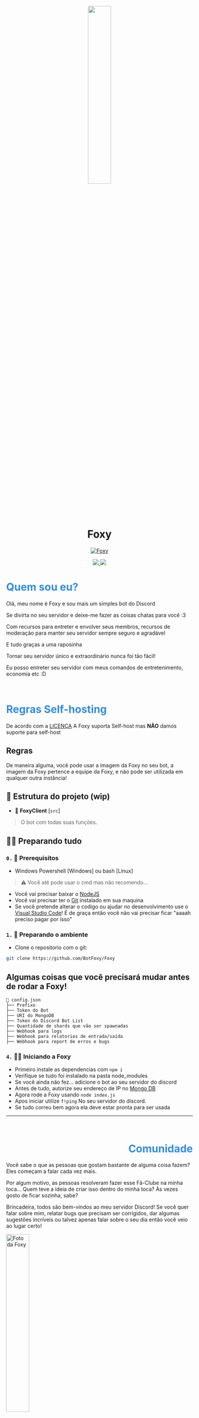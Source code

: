 <p align="center">
<img width="35%" src="https://cdn.discordapp.com/attachments/776930851753426945/777176123221082142/Foxy.png">
<br>
<h1 align="center">Foxy</h1>

 </p>
<p align="center">
<a href="https://top.gg/bot/737044809650274325">
    <img src="https://top.gg/api/widget/737044809650274325.svg" alt="Foxy" />
</a>
  <p align="center">
    <a href="https://jetbrains.com/?from=Foxy">
    <img src="https://img.shields.io/badge/Powered_by_IntelliJ%20IDEA-black.svg?logo=intellij-idea&style=for-the-badge" />
  </a>
<a href="https://github.com/BotFoxy/FoxyBot/blob/master/LICENSE"><img src="https://img.shields.io/badge/license-AGPL%20v3-blue.svg?style=for-the-badge&logo=gnu&labelColor=black"></a>
</p>


<h1 style="color:#348BDB"align="left">Quem sou eu?</h1>

 </p>
 <p align="left">
  Olá, meu nome é Foxy e sou mais um simples bot do Discord


Se divirta no seu servidor e deixe-me fazer as coisas chatas para você :3

Com recursos para entreter e envolver seus membros, recursos de moderação para manter seu servidor sempre seguro e agradável

E tudo graças a uma raposinha

Tornar seu servidor único e extraordinário nunca foi tão fácil!


 <p align="right">

Eu posso entreter seu servidor com meus comandos de entretenimento, economia etc :D
</p>
</br>

<h1 style="color:#348BDB"align="left">Regras Self-hosting</h1>

De acordo com a [LICENÇA](https://github.com/BotFoxy/Foxy/blob/development/LICENSE) A Foxy suporta Self-host mas **NÃO** damos suporte para self-host

## Regras

De maneira alguma, você pode usar a imagem da Foxy no seu bot, a imagem da Foxy pertence a equipe da Foxy, e não pode ser utilizada em qualquer outra instância!

## 📁 Estrutura do projeto (wip)
* 📜 **FoxyClient** [`src`]

> O bot com todas suas funções.

## 👨‍💻 Preparando tudo

### [](https://emojipedia.org/construction-worker/)

### `0.` 👷 Prerequisitos

* Windows Powershell [Windows] ou bash [Linux]
> ⚠️ Você até pode usar o cmd mas não recomendo...
* Você vai precisar baixar o [NodeJS](https://nodejs.org/pt-br)
* Você vai precisar ter o [Git](https://git-scm.com/) instalado em sua maquina
* Se você pretende alterar o codigo ou ajudar no desenvolvimento use o [Visual Studio Code](https://code.visualstudio.com/)! É de graça então você não vai precisar ficar "aaaah preciso pagar por isso"
### `1.` 🧹 Preparando o ambiente
* Clone o repositorio com o git:
```bash
git clone https://github.com/BotFoxy/Foxy
```

## Algumas coisas que você precisará mudar antes de rodar a Foxy!
```ascii
📄 config.json
├── Prefixo
├── Token do Bot
├── URI do MongoDB
├── Token do Discord Bot List
├── Quantidade de shards que vão ser spawnadas
├── Webhook para logs
├── Webhook para relatorios de entrada/saída
├── Webhook para report de erros e bugs
```
### `4.` 🏃‍♂️ Iniciando a Foxy
* Primeiro instale as dependencias com `npm i`
* Verifique se tudo foi instalado na pasta node_modules
* Se você ainda não fez... adicione o bot ao seu servidor do discord
* Antes de tudo, autorize seu endereço de IP no [Mongo DB](https://mongodb.com)
* Agora rode a Foxy usando `node index.js`
* Apos iniciar utilize `f!ping` No seu servidor do discord.
* Se tudo correu bem agora ela deve estar pronta para ser usada

___
<br>
<p align="right">
  <h1 style="color:#348BDB" align="right">Comunidade</h1>
  Você sabe o que as pessoas que gostam bastante de alguma coisa fazem? Eles começam a falar cada vez mais.

Por algum motivo, as pessoas resolveram fazer esse Fã-Clube na minha toca... Quem teve a ideia de criar isso dentro do minha toca? Às vezes gosto de ficar sozinha, sabe?

Brincadeira, todos são bem-vindos ao meu servidor Discord! Se você quer falar sobre mim, relatar bugs que precisam ser corrigidos, dar algumas sugestões incríveis ou talvez apenas falar sobre o seu dia então você veio ao lugar certo! 
<div class="pure-u-1 pure-u-md-1-4" style="text-align: left;">
		<a target="_blank" onclick="trackCampaignWebClick('', 'description');" rel="nofollow" href="https://discord.gg/W6XtYyqKkg"><img class="animate-on-scroll-left animated fadeInLeft" src="https://discordapp.com/api/guilds/768267522670723094/embed.png?style=banner4&amp;t=1515755028514" alt="Foto da Foxy" style="width: 35%;"></a>
	</div>
  </p>
